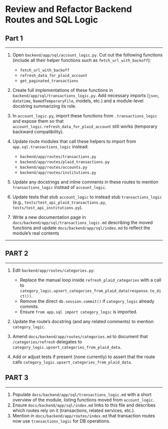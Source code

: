 # Review and Refactor Backend Routes and SQL Logic

## Part 1

---

1. Open `backend/app/sql/account_logic.py`. Cut out the following functions (include all their helper functions such as `fetch_url_with_backoff`):

   - `fetch_url_with_backoff`
   - `refresh_data_for_plaid_account`
   - `get_paginated_transactions`

2. Create full implementations of these functions in `backend/app/sql/transactions_logic.py`. Add necessary imports (`json`, `datetime`, `NamedTemporaryFile`, models, etc.) and a module-level docstring summarizing its role.
3. In `account_logic.py`, import these functions from `.transactions_logic` and expose them so that `account_logic.refresh_data_for_plaid_account` still works (temporary backward compatibility).
4. Update route modules that call these helpers to import from `app.sql.transactions_logic` instead:

   - `backend/app/routes/transactions.py`
   - `backend/app/routes/plaid_transactions.py`
   - `backend/app/routes/accounts.py`
   - `backend/app/routes/institutions.py`

5. Update any docstrings and inline comments in these routes to mention `transactions_logic` instead of `account_logic`.
6. Update tests that stub `account_logic` to instead stub `transactions_logic` (e.g., `tests/test_api_plaid_transactions.py`, `tests/test_api_institutions.py`).
7. Write a new documentation page in `docs/backend/app/sql/transactions_logic.md` describing the moved functions and update `docs/backend/app/sql/index.md` to reflect the module’s real contents

---

## PART 2

---

1. Edit `backend/app/routes/categories.py`:

   - Replace the manual loop inside `refresh_plaid_categories` with a call to `category_logic.upsert_categories_from_plaid_data(response.to_dict())`.
   - Remove the direct `db.session.commit()` if `category_logic` already commits.
   - Ensure `from app.sql import category_logic` is imported.

2. Update the route’s docstring (and any related comments) to mention `category_logic`.
3. Amend `docs/backend/app/routes/categories.md` to document that `/categories/refresh` delegates to `category_logic.upsert_categories_from_plaid_data`.
4. Add or adjust tests if present (none currently) to assert that the route calls `category_logic.upsert_categories_from_plaid_data`.

## PART 3

---

1. Populate `docs/backend/app/sql/transactions_logic.md` with a short overview of the module, listing functions moved from `account_logic`.
2. Ensure `docs/backend/app/sql/index.md` links to this file and describes which routes rely on it (transactions, related services, etc.).
3. Mention in `docs/backend/app/routes/index.md` that transaction routes now use `transactions_logic` for DB operations.
